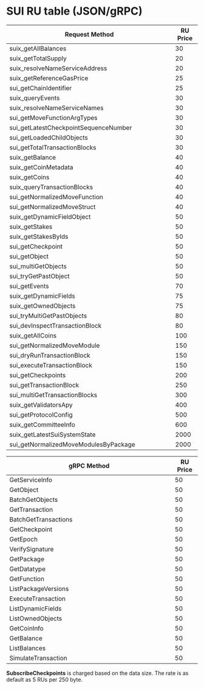 # SUI RU table (JSON/gRPC)

<table><thead><tr><th width="421">Request Method</th><th>RU Price</th></tr></thead><tbody><tr><td>suix_getAllBalances</td><td>30</td></tr><tr><td>suix_getTotalSupply</td><td>20</td></tr><tr><td>suix_resolveNameServiceAddress</td><td>20</td></tr><tr><td>suix_getReferenceGasPrice</td><td>25</td></tr><tr><td>sui_getChainIdentifier</td><td>25</td></tr><tr><td>suix_queryEvents</td><td>30</td></tr><tr><td>suix_resolveNameServiceNames</td><td>30</td></tr><tr><td>sui_getMoveFunctionArgTypes</td><td>30</td></tr><tr><td>sui_getLatestCheckpointSequenceNumber</td><td>30</td></tr><tr><td>sui_getLoadedChildObjects</td><td>30</td></tr><tr><td>sui_getTotalTransactionBlocks</td><td>30</td></tr><tr><td>suix_getBalance</td><td>40</td></tr><tr><td>suix_getCoinMetadata</td><td>40</td></tr><tr><td>suix_getCoins</td><td>40</td></tr><tr><td>suix_queryTransactionBlocks</td><td>40</td></tr><tr><td>sui_getNormalizedMoveFunction</td><td>40</td></tr><tr><td>sui_getNormalizedMoveStruct</td><td>40</td></tr><tr><td>suix_getDynamicFieldObject</td><td>50</td></tr><tr><td>suix_getStakes</td><td>50</td></tr><tr><td>suix_getStakesByIds</td><td>50</td></tr><tr><td>sui_getCheckpoint</td><td>50</td></tr><tr><td>sui_getObject</td><td>50</td></tr><tr><td>sui_multiGetObjects</td><td>50</td></tr><tr><td>sui_tryGetPastObject</td><td>50</td></tr><tr><td>sui_getEvents</td><td>70</td></tr><tr><td>suix_getDynamicFields</td><td>75</td></tr><tr><td>suix_getOwnedObjects</td><td>75</td></tr><tr><td>sui_tryMultiGetPastObjects</td><td>80</td></tr><tr><td>sui_devInspectTransactionBlock</td><td>80</td></tr><tr><td>suix_getAllCoins</td><td>100</td></tr><tr><td>sui_getNormalizedMoveModule</td><td>150</td></tr><tr><td>sui_dryRunTransactionBlock</td><td>150</td></tr><tr><td>sui_executeTransactionBlock</td><td>150</td></tr><tr><td>sui_getCheckpoints</td><td>200</td></tr><tr><td>sui_getTransactionBlock</td><td>250</td></tr><tr><td>sui_multiGetTransactionBlocks</td><td>300</td></tr><tr><td>suix_getValidatorsApy</td><td>400</td></tr><tr><td>sui_getProtocolConfig</td><td>500</td></tr><tr><td>suix_getCommitteeInfo</td><td>600</td></tr><tr><td>suix_getLatestSuiSystemState</td><td>2000</td></tr><tr><td>sui_getNormalizedMoveModulesByPackage</td><td>2000</td></tr></tbody></table>

<table><thead><tr><th width="420">gRPC Method</th><th>RU Price</th></tr></thead><tbody><tr><td>GetServiceInfo</td><td>50</td></tr><tr><td>GetObject</td><td>50</td></tr><tr><td>BatchGetObjects</td><td>50</td></tr><tr><td>GetTransaction</td><td>50</td></tr><tr><td>BatchGetTransactions</td><td>50</td></tr><tr><td>GetCheckpoint</td><td>50</td></tr><tr><td>GetEpoch</td><td>50</td></tr><tr><td>VerifySignature</td><td>50</td></tr><tr><td>GetPackage</td><td>50</td></tr><tr><td>GetDatatype</td><td>50</td></tr><tr><td>GetFunction</td><td>50</td></tr><tr><td>ListPackageVersions</td><td>50</td></tr><tr><td>ExecuteTransaction</td><td>50</td></tr><tr><td>ListDynamicFields</td><td>50</td></tr><tr><td>ListOwnedObjects</td><td>50</td></tr><tr><td>GetCoinInfo</td><td>50</td></tr><tr><td>GetBalance</td><td>50</td></tr><tr><td>ListBalances</td><td>50</td></tr><tr><td>SimulateTransaction</td><td>50</td></tr></tbody></table>

**SubscribeCheckpoints** is charged based on the data size. The rate is as default as 5 RUs per 250 byte.
